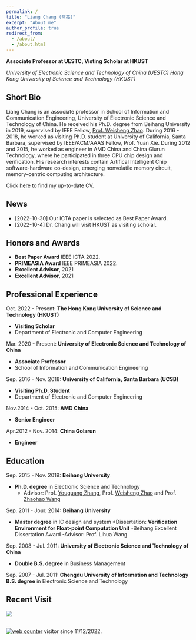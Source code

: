 ```yaml
---
permalink: /
title: "Liang Chang (常亮)"
excerpt: "About me"
author_profile: true
redirect_from: 
  - /about/
  - /about.html
---
```


**Associate Professor at UESTC, Visting Scholar at HKUST**

*University of Electronic Science and Technology of China (UESTC)*
*Hong Kong University of Science and Technology (HKUST)*

## Short Bio
Liang Chang is an associate professor in School of Information and Communication Engineering, University of Electronic Science and Technology of China. He received his Ph.D. degree from Beihang University in 2019, supervised by IEEE Fellow, [Prof. Weisheng Zhao](https://shi.buaa.edu.cn/09688/en/index/28579/list/index.htm). During 2016 - 2018, he worked as visiting Ph.D. student at University of California, Santa Barbara, supervised by IEEE/ACM/AAAS Fellow, Prof. Yuan Xie. During 2012 and 2015, he worked as engineer in AMD China and China Glurun Technology, where he participated in three CPU chip design and verification. His research interests contain Artifical Intelligent Chip software-hardware co-design, emerging nonvolatile memory circuit, memory-centric computing architecture.

Click [here](../pages/cv) to find my up-to-date CV.


## News
+ [2022-10-30] Our ICTA paper is selected as Best Paper Award. 
+ [2022-10-4] Dr. Chang will visit HKUST as visiting scholar. 

## Honors and Awards
* **Best Paper Award** IEEE ICTA 2022. 
* **PRIMEASIA Award** IEEE PRIMEASIA 2022.
* **Excellent Advisor**, 2021
* **Excellent Advisor**, 2021

## Professional Experience
Oct. 2022 - Present: **The Hong Kong University of Science and Technology (HKUST)**
* **Visiting Scholar**
* Department of Electronic and Computer Engineering

Mar. 2020 - Present: **University of Electronic Science and Technology of China**
* **Associate Professor**
* School of Information and Communication Engineering

Sep. 2016 - Nov. 2018: **University of California, Santa Barbara (UCSB)**
* **Visiting Ph.D. Student**
* Department of Electronic and Computer Engineering

Nov.2014 - Oct. 2015: **AMD China**
* **Senior Engineer**

Apr.2012 - Nov. 2014: **China Golarun**
* **Engineer**

## Education
Sep. 2015 - Nov. 2019: **Beihang University**
* **Ph.D. degree** in Electronic Science and Technology
  - Advisor: Prof. [Youguang Zhang](https://ieeexplore.ieee.org/author/37085880412), Prof. [Weisheng Zhao](https://shi.buaa.edu.cn/09688/en/index.htm) and Prof. [Zhaohao Wang](https://shi.buaa.edu.cn/howard/en/index.htm)

Sep. 2011 - Jour. 2014: **Beihang University**
* **Master degree** in IC design and system
*Dissertation: **Verification Environment for Float-point Computation Unit**
  -Beihang Excellent Dissertation Award
  -Advisor: Prof. Lihua Wang
  
Sep. 2008 - Jul. 2011: **University of Electronic Science and Technology of China**
* **Double B.S. degree** in Business Management

Sep. 2007 - Jul. 2011: **Chengdu University of Information and Technology**
**B.S. degree** in Electronic Science and Technology


## Recent Visit
<a href="https://clustrmaps.com/site/1brbw" title="Visit tracker"><img src="//www.clustrmaps.com/map_v2.png?d=6AjAnwmIYquPYU_qVegL3qa1-llGAoVwOxw5KZCbXZM&cl=ffffff"></a>

<br>

<!-- hitwebcounter Code START -->
<a href="https://www.hitwebcounter.com" target="_blank">
<img src="https://hitwebcounter.com/counter/counter.php?page=8065533&style=0038&nbdigits=6&type=page&initCount=0" title="Free Counter" Alt="web counter"   
border="0" /></a> visitor since 11/12/2022.     
